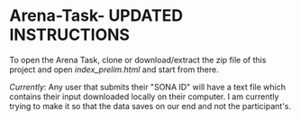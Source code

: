 # Arena-Task- UPDATED INSTRUCTIONS
To open the Arena Task, clone or download/extract the zip file of this project and open *index_prelim.html* and start from there.

*Currently*: Any user that submits their "SONA ID" will have a text file which contains their input downloaded locally on their computer. I am currently trying to make it so that the data saves on our end and not the participant's.
